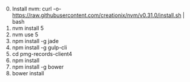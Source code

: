 0. Install nvm: curl -o- https://raw.githubusercontent.com/creationix/nvm/v0.31.0/install.sh | bash
0. nvm install 5
0. nvm use 5
0. npm install -g jade
0. npm install -g gulp-cli
0. cd pmg-records-client4
0. npm install
0. npm install -g bower
0. bower install